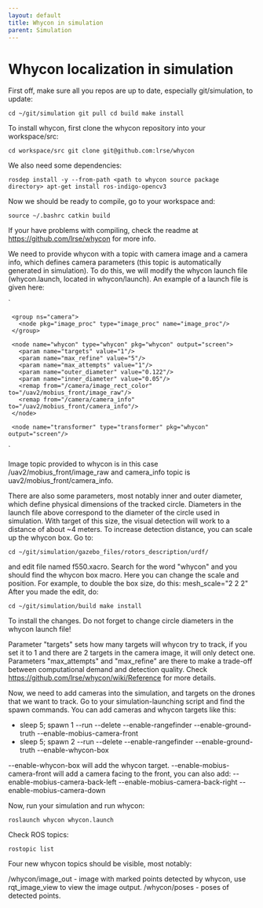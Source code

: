 ```yaml
---
layout: default
title: Whycon in simulation
parent: Simulation
---
```


# Whycon localization in simulation

First off, make sure all you repos are up to date, especially git/simulation, to update:

`cd ~/git/simulation
git pull
cd build
make install`

To install whycon, first clone the whycon repository into your workspace/src:

`cd workspace/src
git clone git@github.com:lrse/whycon
`

We also need some dependencies:

`rosdep install -y --from-path <path to whycon source package directory>
apt-get install ros-indigo-opencv3
`

Now we should be ready to compile, go to your workspace and:

`source ~/.bashrc
catkin build`

If your have problems with compiling, check the readme at https://github.com/lrse/whycon for more info.

We need to provide whycon with a topic with camera image and a camera info, which defines camera parameters (this topic is automatically generated in simulation). To do this, we will modify the whycon launch file (whycon.launch, located in whycon/launch). An example of a launch file is given here:

`  <launch>
     <arg name="name" default="whycon"/>
     <arg name="targets" default="1"/>
   
     <group ns="camera">
       <node pkg="image_proc" type="image_proc" name="image_proc"/>
     </group>
   
     <node name="whycon" type="whycon" pkg="whycon" output="screen">
       <param name="targets" value="1"/> 
       <param name="max_refine" value="5"/>
       <param name="max_attempts" value="1"/>
       <param name="outer_diameter" value="0.122"/>
       <param name="inner_diameter" value="0.05"/>
       <remap from="/camera/image_rect_color" to="/uav2/mobius_front/image_raw"/>
       <remap from="/camera/camera_info" to="/uav2/mobius_front/camera_info"/>
     </node>
  
     <node name="transformer" type="transformer" pkg="whycon" output="screen"/>
   </launch>
`

Image topic provided to whycon is in this case /uav2/mobius_front/image_raw and camera_info topic is uav2/mobius_front/camera_info.

There are also some parameters, most notably inner and outer diameter, which define physical dimensions of the tracked circle. Diameters in the launch file above correspond to the diameter of the circle used in simulation. With target of this size, the visual detection will work to a distance of about ~4 meters. To increase detection distance, you can scale up the whycon box. Go to:

`cd ~/git/simulation/gazebo_files/rotors_description/urdf/`

and edit file named f550.xacro. Search for the word "whycon" and you should find the whycon box macro. Here you can change the scale and position. For example, to double the box size, do this: mesh_scale="2 2 2"
After you made the edit, do:

`cd ~/git/simulation/build
make install`

To install the changes. Do not forget to change circle diameters in the whycon launch file!

Parameter "targets" sets how many targets will whycon try to track, if you set it to 1 and there are 2 targets in the camera image, it will only detect one. Parameters "max_attempts" and "max_refine" are there to make a trade-off between computational demand and detection quality. Check https://github.com/lrse/whycon/wiki/Reference for more details.

Now, we need to add cameras into the simulation, and targets on the drones that we want to track. Go to your simulation-launching script and find the spawn commands. You can add cameras and whycon targets like this:

- sleep 5; spawn 1 --run --delete --enable-rangefinder --enable-ground-truth --enable-mobius-camera-front
- sleep 5; spawn 2 --run --delete --enable-rangefinder --enable-ground-truth --enable-whycon-box

--enable-whycon-box will add the whycon target.
--enable-mobius-camera-front will add a camera facing to the front, you can also add:
--enable-mobius-camera-back-left   --enable-mobius-camera-back-right --enable-mobius-camera-down

Now, run your simulation and run whycon:

`roslaunch whycon whycon.launch`

Check ROS topics:

`rostopic list`

Four new whycon topics should be visible, most notably:

/whycon/image_out - image with marked points detected by whycon, use rqt_image_view to view the image output.
/whycon/poses - poses of detected points.
